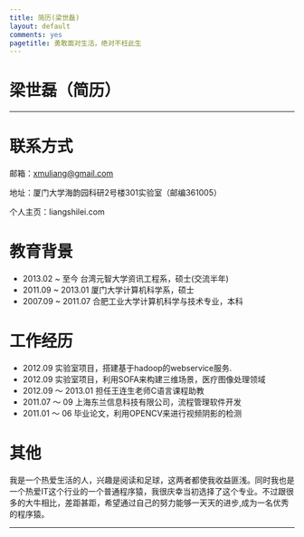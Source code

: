```yaml
---
title: 简历(梁世磊)
layout: default
comments: yes
pagetitle: 勇敢面对生活，绝对不枉此生
---
```

# 梁世磊（简历）

***

# 联系方式

邮箱：xmuliang@gmail.com

地址：厦门大学海韵园科研2号楼301实验室（邮编361005）

个人主页：liangshilei.com

# 教育背景

- 2013.02 ~ 至今 台湾元智大学资讯工程系，硕士(交流半年)
- 2011.09 ~ 2013.01 厦门大学计算机科学系，硕士
- 2007.09 ~ 2011.07 合肥工业大学计算机科学与技术专业，本科

# 工作经历

- 2012.09 实验室项目，搭建基于hadoop的webservice服务.
- 2012.09 实验室项目，利用SOFA来构建三维场景，医疗图像处理领域
- 2012.09 ～ 2013.01 担任王连生老师C语言课程助教
- 2011.07 ～ 09 上海东兰信息科技有限公司，流程管理软件开发
- 2011.01 ～ 06 毕业论文，利用OPENCV来进行视频阴影的检测

# 其他

我是一个热爱生活的人，兴趣是阅读和足球，这两者都使我收益匪浅。同时我也是一个热爱IT这个行业的一个普通程序猿，我很庆幸当初选择了这个专业。不过跟很多的大牛相比，差距甚距，希望通过自己的努力能够一天天的进步,成为一名优秀的程序猿。

***























